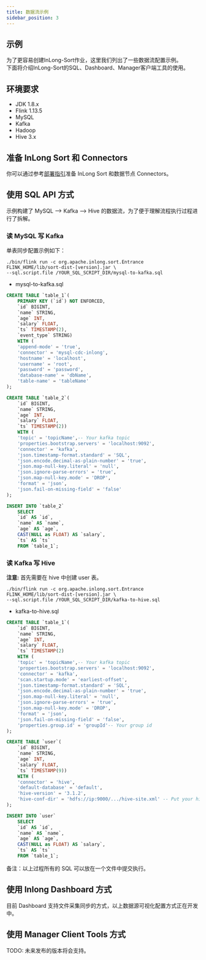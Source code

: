 ```yaml
---
title: 数据流示例
sidebar_position: 3
---
```


## 示例

为了更容易创建InLong-Sort作业，这里我们列出了一些数据流配置示例。  
下面将介绍InLong-Sort的SQL、Dashboard、Manager客户端工具的使用。

## 环境要求
- JDK 1.8.x
- Flink 1.13.5
- MySQL
- Kafka
- Hadoop
- Hive 3.x

## 准备 InLong Sort 和 Connectors
你可以通过参考[部署指引](quick_start.md)准备 InLong Sort 和数据节点 Connectors。

## 使用 SQL API 方式

示例构建了 MySQL --> Kafka --> Hive 的数据流，为了便于理解流程执行过程进行了拆解。

### 读 MySQL 写 Kafka 

单表同步配置示例如下：

```shell
./bin/flink run -c org.apache.inlong.sort.Entrance FLINK_HOME/lib/sort-dist-[version].jar \
--sql.script.file /YOUR_SQL_SCRIPT_DIR/mysql-to-kafka.sql
```

* mysql-to-kafka.sql

```sql
CREATE TABLE `table_1`(
    PRIMARY KEY (`id`) NOT ENFORCED,
    `id` BIGINT,
    `name` STRING,
    `age` INT,
    `salary` FLOAT,
    `ts` TIMESTAMP(2),
    `event_type` STRING)
    WITH (
    'append-mode' = 'true',
    'connector' = 'mysql-cdc-inlong',
    'hostname' = 'localhost',
    'username' = 'root',
    'password' = 'password',
    'database-name' = 'dbName',
    'table-name' = 'tableName'
);

CREATE TABLE `table_2`(
    `id` BIGINT,
    `name` STRING,
    `age` INT,
    `salary` FLOAT,
    `ts` TIMESTAMP(2))
    WITH (
    'topic' = 'topicName',-- Your kafka topic
    'properties.bootstrap.servers' = 'localhost:9092',
    'connector' = 'kafka',
    'json.timestamp-format.standard' = 'SQL',
    'json.encode.decimal-as-plain-number' = 'true',
    'json.map-null-key.literal' = 'null',
    'json.ignore-parse-errors' = 'true',
    'json.map-null-key.mode' = 'DROP',
    'format' = 'json',
    'json.fail-on-missing-field' = 'false'
);

INSERT INTO `table_2` 
    SELECT 
    `id` AS `id`,
    `name` AS `name`,
    `age` AS `age`,
    CAST(NULL as FLOAT) AS `salary`,
    `ts` AS `ts`
    FROM `table_1`;

```

### 读 Kafka 写 Hive

**注意:**  首先需要在 hive 中创建 user 表。

```shell
./bin/flink run -c org.apache.inlong.sort.Entrance FLINK_HOME/lib/sort-dist-[version].jar \
--sql.script.file /YOUR_SQL_SCRIPT_DIR/kafka-to-hive.sql
```
* kafka-to-hive.sql

```sql
CREATE TABLE `table_1`(
    `id` BIGINT,
    `name` STRING,
    `age` INT,
    `salary` FLOAT,
    `ts` TIMESTAMP(2)
    WITH (
    'topic' = 'topicName',-- Your kafka topic
    'properties.bootstrap.servers' = 'localhost:9092',
    'connector' = 'kafka',
    'scan.startup.mode' = 'earliest-offset',
    'json.timestamp-format.standard' = 'SQL',
    'json.encode.decimal-as-plain-number' = 'true',
    'json.map-null-key.literal' = 'null',
    'json.ignore-parse-errors' = 'true',
    'json.map-null-key.mode' = 'DROP',
    'format' = 'json',
    'json.fail-on-missing-field' = 'false',
    'properties.group.id' = 'groupId'-- Your group id
);

CREATE TABLE `user`(
    `id` BIGINT,
    `name` STRING,
    `age` INT,
    `salary` FLOAT,
    `ts` TIMESTAMP(9))
    WITH (
    'connector' = 'hive',
    'default-database' = 'default',
    'hive-version' = '3.1.2',
    'hive-conf-dir' = 'hdfs://ip:9000/.../hive-site.xml' -- Put your hive-site.xml into HDFS
);

INSERT INTO `user` 
    SELECT 
    `id` AS `id`,
    `name` AS `name`,
    `age` AS `age`,
    CAST(NULL as FLOAT) AS `salary`,
    `ts` AS `ts`
    FROM `table_1`;

```
备注：以上过程所有的 SQL 可以放在一个文件中提交执行。

## 使用 Inlong Dashboard 方式

目前 Dashboard 支持文件采集同步的方式，以上数据源可视化配置方式正在开发中。

## 使用 Manager Client Tools 方式

TODO: 未来发布的版本将会支持。
